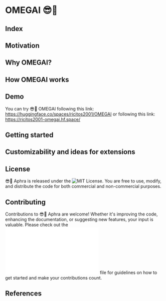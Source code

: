 # OMEGAI 😎💬

## Index

## Motivation

## Why OMEGAI?

## How OMEGAI works

## Demo
You can try 😎💬 OMEGAI following this link: https://huggingface.co/spaces/ricitos2001/OMEGAI
or following this link: https://ricitos2001-omegai.hf.space/


## Getting started


## Customizability and ideas for extensions


## License
😎💬 Aphra is released under the ![MIT License](./LICENSE). You are free to use, modify, and distribute the code for both commercial and non-commercial purposes.

## Contributing
Contributions to 😎💬 Aphra are welcome! Whether it's improving the code, enhancing the documentation, or suggesting new features, your input is valuable. Please check out the ![CONTRIBUTING.md](./CONTRIBUTE.md) file for guidelines on how to get started and make your contributions count.

## References

